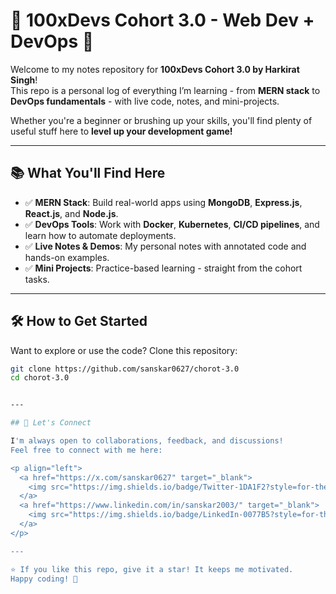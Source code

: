 # 🚀 100xDevs Cohort 3.0 - Web Dev + DevOps 🚀

Welcome to my notes repository for **100xDevs Cohort 3.0 by Harkirat Singh**!  
This repo is a personal log of everything I’m learning - from **MERN stack** to **DevOps fundamentals** - with live code, notes, and mini-projects.

Whether you're a beginner or brushing up your skills, you'll find plenty of useful stuff here to **level up your development game!**

---

## 📚 What You'll Find Here

- ✅ **MERN Stack**: Build real-world apps using **MongoDB**, **Express.js**, **React.js**, and **Node.js**.
- ✅ **DevOps Tools**: Work with **Docker**, **Kubernetes**, **CI/CD pipelines**, and learn how to automate deployments.
- ✅ **Live Notes & Demos**: My personal notes with annotated code and hands-on examples.
- ✅ **Mini Projects**: Practice-based learning - straight from the cohort tasks.

---

## 🛠 How to Get Started

Want to explore or use the code? Clone this repository:

```bash
git clone https://github.com/sanskar0627/chorot-3.0
cd chorot-3.0


---

## 🤝 Let's Connect

I'm always open to collaborations, feedback, and discussions!  
Feel free to connect with me here:

<p align="left">
  <a href="https://x.com/sanskar0627" target="_blank">
    <img src="https://img.shields.io/badge/Twitter-1DA1F2?style=for-the-badge&logo=twitter&logoColor=white" />
  </a>
  <a href="https://www.linkedin.com/in/sanskar2003/" target="_blank">
    <img src="https://img.shields.io/badge/LinkedIn-0077B5?style=for-the-badge&logo=linkedin&logoColor=white" />
  </a>
</p>

---

⭐ If you like this repo, give it a star! It keeps me motivated.  
Happy coding! 🚀

